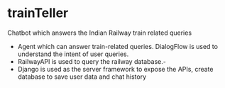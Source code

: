 # trainTeller
Chatbot which answers the Indian Railway train related queries

* Agent which can answer train-related queries. DialogFlow is used to understand the intent of user queries.
* RailwayAPI is used to query the railway database.-
* Django is used as the server framework to expose the APIs, create database to save user data and chat history
